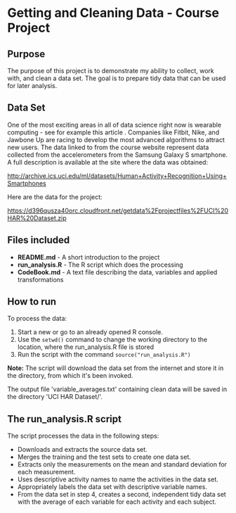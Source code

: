 Getting and Cleaning Data - Course Project
========================================
## Purpose

The purpose of this project is to demonstrate my ability to collect, work with, and clean a data set. The goal is to prepare tidy data that can be used for later analysis.

## Data Set

One of the most exciting areas in all of data science right now is wearable computing - see for example this article . Companies like Fitbit, Nike, and Jawbone Up are racing to develop the most advanced algorithms to attract new users. The data linked to from the course website represent data collected from the accelerometers from the Samsung Galaxy S smartphone. A full description is available at the site where the data was obtained: 

http://archive.ics.uci.edu/ml/datasets/Human+Activity+Recognition+Using+Smartphones 

Here are the data for the project: 

https://d396qusza40orc.cloudfront.net/getdata%2Fprojectfiles%2FUCI%20HAR%20Dataset.zip 

## Files included

* **README.md** - A short introduction to the project
* **run_analysis.R** - The R script which does the processing
* **CodeBook.md** - A text file describing the data, variables and applied transformations

## How to run 

To process the data:

1. Start a new or go to an already opened R console.
2. Use the ```setwd()``` command to change the working directory to the location, where the run_analysis.R file is stored
3. Run the script with the command ```source("run_analysis.R")```

**Note:** The script will download the data set from the internet and store it in the directory, from which it's been invoked. 

The output file 'variable_averages.txt' containing clean data will be saved in the directory 'UCI HAR Dataset/'.

## The run_analysis.R script 

The script processes the data in the following steps:
* Downloads and extracts the source data set.
* Merges the training and the test sets to create one data set.
* Extracts only the measurements on the mean and standard deviation for each measurement. 
* Uses descriptive activity names to name the activities in the data set.
* Appropriately labels the data set with descriptive variable names. 
* From the data set in step 4, creates a second, independent tidy data set with the average of each variable for each activity and each subject.
